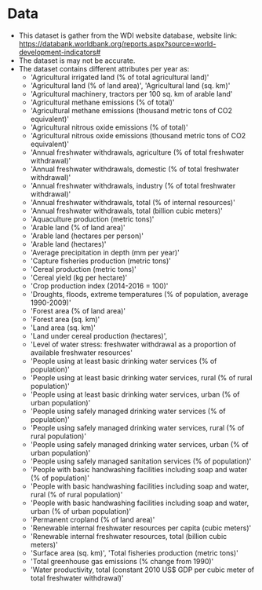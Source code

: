 # Data
- This dataset is gather from the WDI website database, website link: https://databank.worldbank.org/reports.aspx?source=world-development-indicators#
- The dataset is may not be accurate. 
- The dataset contains different attributes per year as:
	- 'Agricultural irrigated land (% of total agricultural land)'
    - 'Agricultural land (% of land area)', 'Agricultural land (sq. km)'
    - 'Agricultural machinery, tractors per 100 sq. km of arable land'
    - 'Agricultural methane emissions (% of total)'
    - 'Agricultural methane emissions (thousand metric tons of CO2 equivalent)'
    - 'Agricultural nitrous oxide emissions (% of total)'
    - 'Agricultural nitrous oxide emissions (thousand metric tons of CO2 equivalent)'
    - 'Annual freshwater withdrawals, agriculture (% of total freshwater withdrawal)'
    - 'Annual freshwater withdrawals, domestic (% of total freshwater withdrawal)'
    - 'Annual freshwater withdrawals, industry (% of total freshwater withdrawal)'
    - 'Annual freshwater withdrawals, total (% of internal resources)'
    - 'Annual freshwater withdrawals, total (billion cubic meters)'
    - 'Aquaculture production (metric tons)'
    - 'Arable land (% of land area)'
    - 'Arable land (hectares per person)'
    - 'Arable land (hectares)'
    - 'Average precipitation in depth (mm per year)'
    - 'Capture fisheries production (metric tons)'
    - 'Cereal production (metric tons)'
    - 'Cereal yield (kg per hectare)'
    - 'Crop production index (2014-2016 = 100)'
    - 'Droughts, floods, extreme temperatures (% of population, average 1990-2009)'
    - 'Forest area (% of land area)'
    - 'Forest area (sq. km)'
    - 'Land area (sq. km)'
    - 'Land under cereal production (hectares)',
    - 'Level of water stress: freshwater withdrawal as a proportion of available freshwater resources'
    - 'People using at least basic drinking water services (% of population)'
    - 'People using at least basic drinking water services, rural (% of rural population)'
    - 'People using at least basic drinking water services, urban (% of urban population)'
    - 'People using safely managed drinking water services (% of population)'
    - 'People using safely managed drinking water services, rural (% of rural population)'
    - 'People using safely managed drinking water services, urban (% of urban population)'
    - 'People using safely managed sanitation services (% of population)'
    - 'People with basic handwashing facilities including soap and water (% of population)'
    - 'People with basic handwashing facilities including soap and water, rural (% of rural population)'
    - 'People with basic handwashing facilities including soap and water, urban (% of urban population)'
    - 'Permanent cropland (% of land area)'
    - 'Renewable internal freshwater resources per capita (cubic meters)'
    - 'Renewable internal freshwater resources, total (billion cubic meters)'
    - 'Surface area (sq. km)', 'Total fisheries production (metric tons)'
    - 'Total greenhouse gas emissions (% change from 1990)'
    - 'Water productivity, total (constant 2010 US$ GDP per cubic meter of total freshwater withdrawal)'